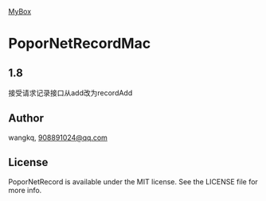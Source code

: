 <a href='https://github.com/popor/mybox'> MyBox </a>

# PoporNetRecordMac

## 1.8
接受请求记录接口从add改为recordAdd


## Author

wangkq, 908891024@qq.com

## License

PoporNetRecord is available under the MIT license. See the LICENSE file for more info.
